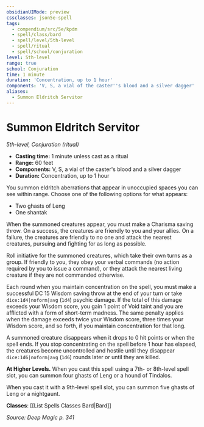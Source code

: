 ```yaml
---
obsidianUIMode: preview
cssclasses: json5e-spell
tags:
  - compendium/src/5e/kpdm
  - spell/class/bard
  - spell/level/5th-level
  - spell/ritual
  - spell/school/conjuration
level: 5th-level
range: true
school: Conjuration
time: 1 minute
duration: 'Concentration, up to 1 hour'
components: 'V, S, a vial of the caster''s blood and a silver dagger'
aliases:
  - Summon Eldritch Servitor
---
```

# Summon Eldritch Servitor
*5th-level, Conjuration (ritual)*  

- **Casting time:** 1 minute unless cast as a ritual
- **Range:** 60 feet
- **Components:** V, S, a vial of the caster's blood and a silver dagger
- **Duration:** Concentration, up to 1 hour

You summon eldritch aberrations that appear in unoccupied spaces you can see within range. Choose one of the following options for what appears:

- Two ghasts of Leng  
- One shantak  

When the summoned creatures appear, you must make a Charisma saving throw. On a success, the creatures are friendly to you and your allies. On a failure, the creatures are friendly to no one and attack the nearest creatures, pursuing and fighting for as long as possible.

Roll initiative for the summoned creatures, which take their own turns as a group. If friendly to you, they obey your verbal commands (no action required by you to issue a command), or they attack the nearest living creature if they are not commanded otherwise.

Each round when you maintain concentration on the spell, you must make a successful DC 15 Wisdom saving throw at the end of your turn or take `dice:1d4|noform|avg` (`1d4`) psychic damage. If the total of this damage exceeds your Wisdom score, you gain 1 point of Void taint and you are afflicted with a form of short-term madness. The same penalty applies when the damage exceeds twice your Wisdom score, three times your Wisdom score, and so forth, if you maintain concentration for that long.

A summoned creature disappears when it drops to 0 hit points or when the spell ends. If you stop concentrating on the spell before 1 hour has elapsed, the creatures become uncontrolled and hostile until they disappear `dice:1d6|noform|avg` (`1d6`) rounds later or until they are killed.

**At Higher Levels.** When you cast this spell using a 7th- or 8th-level spell slot, you can summon four ghasts of Leng or a hound of Tindalos.

When you cast it with a 9th-level spell slot, you can summon five ghasts of Leng or a nightgaunt.

**Classes**: [[List Spells Classes Bard\|Bard]]

*Source: Deep Magic p. 341*
